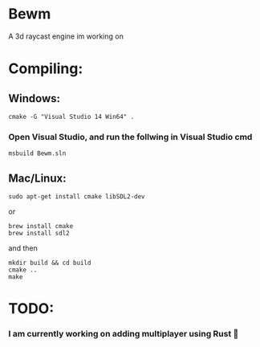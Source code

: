 # Bewm
A 3d raycast engine im working on

# Compiling:

## Windows:
```
cmake -G "Visual Studio 14 Win64" .
```
### Open Visual Studio, and run the follwing in Visual Studio cmd
```
msbuild Bewm.sln
```

## Mac/Linux:
```
sudo apt-get install cmake libSDL2-dev
```
or
```
brew install cmake
brew install sdl2
```
and then
```
mkdir build && cd build
cmake ..
make
```

# TODO:
### I am currently working on adding multiplayer using Rust 🦀
